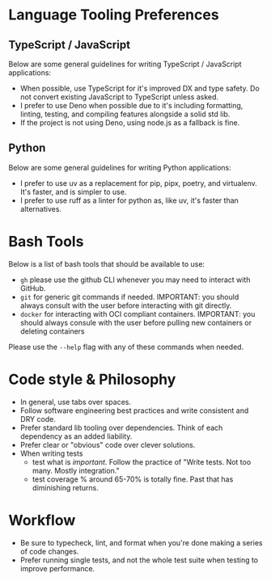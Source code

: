 # Language Tooling Preferences

## TypeScript / JavaScript

Below are some general guidelines for writing TypeScript / JavaScript
applications:

- When possible, use TypeScript for it's improved DX and type safety. Do not
  convert existing JavaScript to TypeScript unless asked.
- I prefer to use Deno when possible due to it's including formatting, linting,
  testing, and compiling features alongside a solid std lib.
- If the project is not using Deno, using node.js as a fallback is fine.

## Python

Below are some general guidelines for writing Python applications:

- I prefer to use uv as a replacement for pip, pipx, poetry, and virtualenv.
  It's faster, and is simpler to use.
- I prefer to use ruff as a linter for python as, like uv, it's faster than
  alternatives.

# Bash Tools

Below is a list of bash tools that should be available to use:

- `gh` please use the github CLI whenever you may need to interact with GitHub.
- `git` for generic git commands if needed. IMPORTANT: you should always consult
  with the user before interacting with git directly.
- `docker` for interacting with OCI compliant containers. IMPORTANT: you should
  always consule with the user before pulling new containers or deleting
  containers

Please use the `--help` flag with any of these commands when needed.

# Code style & Philosophy

- In general, use tabs over spaces.
- Follow software engineering best practices and write consistent and DRY code.
- Prefer standard lib tooling over dependencies. Think of each dependency as an
  added liability.
- Prefer clear or "obvious" code over clever solutions.
- When writing tests
  - test what is _important_. Follow the practice of "Write tests. Not too many.
    Mostly integration."
  - test coverage % around 65-70% is totally fine. Past that has diminishing
    returns.

# Workflow

- Be sure to typecheck, lint, and format when you're done making a series of
  code changes.
- Prefer running single tests, and not the whole test suite when testing to
  improve performance.
